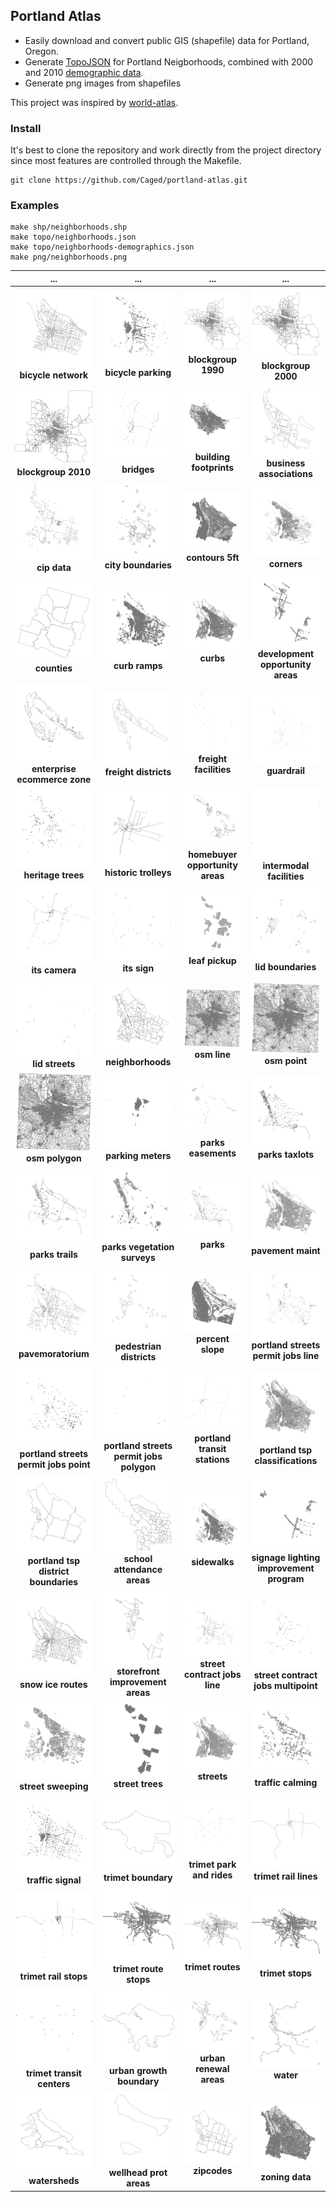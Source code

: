 ## Portland Atlas

* Easily download and convert public GIS (shapefile) data for Portland, Oregon.
* Generate [TopoJSON](https://github.com/mbostock/topojson) for Portland Neigborhoods, combined with 2000 and 2010 [demographic data](http://www.portlandoregon.gov/oni/28387).
* Generate png images from shapefiles


This project was inspired by [world-atlas](https://github.com/mbostock/world-atlas).


### Install

It's best to clone the repository and work directly from the project directory since most features are controlled through the Makefile.
```
git clone https://github.com/Caged/portland-atlas.git
```

### Examples

```
make shp/neighborhoods.shp
make topo/neighborhoods.json
make topo/neighborhoods-demographics.json
make png/neighborhoods.png
```

... | ... | ... |...
:---: | :---: | :---: | :---:
![](https://raw.githubusercontent.com/Caged/portland-atlas/master/png/bicycle-network.shp.png) **bicycle network** | ![](https://raw.githubusercontent.com/Caged/portland-atlas/master/png/bicycle-parking.shp.png) **bicycle parking** | ![](https://raw.githubusercontent.com/Caged/portland-atlas/master/png/blockgroup-1990.png) **blockgroup 1990** | ![](https://raw.githubusercontent.com/Caged/portland-atlas/master/png/blockgroup-2000.png) **blockgroup 2000**  
![](https://raw.githubusercontent.com/Caged/portland-atlas/master/png/blockgroup-2010.png) **blockgroup 2010** | ![](https://raw.githubusercontent.com/Caged/portland-atlas/master/png/bridges.shp.png) **bridges** | ![](https://raw.githubusercontent.com/Caged/portland-atlas/master/png/building-footprints.shp.png) **building footprints** | ![](https://raw.githubusercontent.com/Caged/portland-atlas/master/png/business-associations.shp.png) **business associations**  
![](https://raw.githubusercontent.com/Caged/portland-atlas/master/png/cip-data.shp.png) **cip data** | ![](https://raw.githubusercontent.com/Caged/portland-atlas/master/png/city-boundaries.shp.png) **city boundaries** | ![](https://raw.githubusercontent.com/Caged/portland-atlas/master/png/contours-5ft.shp.png) **contours 5ft** | ![](https://raw.githubusercontent.com/Caged/portland-atlas/master/png/corners.shp.png) **corners**  
![](https://raw.githubusercontent.com/Caged/portland-atlas/master/png/counties.shp.png) **counties** | ![](https://raw.githubusercontent.com/Caged/portland-atlas/master/png/curb-ramps.shp.png) **curb ramps** | ![](https://raw.githubusercontent.com/Caged/portland-atlas/master/png/curbs.shp.png) **curbs** | ![](https://raw.githubusercontent.com/Caged/portland-atlas/master/png/development-opportunity-areas.shp.png) **development opportunity areas**  
![](https://raw.githubusercontent.com/Caged/portland-atlas/master/png/enterprise-ecommerce-zone.shp.png) **enterprise ecommerce zone** | ![](https://raw.githubusercontent.com/Caged/portland-atlas/master/png/freight-districts.shp.png) **freight districts** | ![](https://raw.githubusercontent.com/Caged/portland-atlas/master/png/freight-facilities.shp.png) **freight facilities** | ![](https://raw.githubusercontent.com/Caged/portland-atlas/master/png/guardrail.shp.png) **guardrail**  
![](https://raw.githubusercontent.com/Caged/portland-atlas/master/png/heritage-trees.shp.png) **heritage trees** | ![](https://raw.githubusercontent.com/Caged/portland-atlas/master/png/historic-trolleys.png) **historic trolleys** | ![](https://raw.githubusercontent.com/Caged/portland-atlas/master/png/homebuyer-opportunity-areas.shp.png) **homebuyer opportunity areas** | ![](https://raw.githubusercontent.com/Caged/portland-atlas/master/png/intermodal-facilities.shp.png) **intermodal facilities**  
![](https://raw.githubusercontent.com/Caged/portland-atlas/master/png/its-camera.shp.png) **its camera** | ![](https://raw.githubusercontent.com/Caged/portland-atlas/master/png/its-sign.shp.png) **its sign** | ![](https://raw.githubusercontent.com/Caged/portland-atlas/master/png/leaf-pickup.shp.png) **leaf pickup** | ![](https://raw.githubusercontent.com/Caged/portland-atlas/master/png/lid-boundaries.shp.png) **lid boundaries**  
![](https://raw.githubusercontent.com/Caged/portland-atlas/master/png/lid-streets.shp.png) **lid streets** | ![](https://raw.githubusercontent.com/Caged/portland-atlas/master/png/neighborhoods.shp.png) **neighborhoods** | ![](https://raw.githubusercontent.com/Caged/portland-atlas/master/png/osm-line.png) **osm line** | ![](https://raw.githubusercontent.com/Caged/portland-atlas/master/png/osm-point.png) **osm point**  
![](https://raw.githubusercontent.com/Caged/portland-atlas/master/png/osm-polygon.png) **osm polygon** | ![](https://raw.githubusercontent.com/Caged/portland-atlas/master/png/parking-meters.shp.png) **parking meters** | ![](https://raw.githubusercontent.com/Caged/portland-atlas/master/png/parks-easements.shp.png) **parks easements** | ![](https://raw.githubusercontent.com/Caged/portland-atlas/master/png/parks-taxlots.shp.png) **parks taxlots**  
![](https://raw.githubusercontent.com/Caged/portland-atlas/master/png/parks-trails.shp.png) **parks trails** | ![](https://raw.githubusercontent.com/Caged/portland-atlas/master/png/parks-vegetation-surveys.shp.png) **parks vegetation surveys** | ![](https://raw.githubusercontent.com/Caged/portland-atlas/master/png/parks.shp.png) **parks** | ![](https://raw.githubusercontent.com/Caged/portland-atlas/master/png/pavement-maint.shp.png) **pavement maint**  
![](https://raw.githubusercontent.com/Caged/portland-atlas/master/png/pavemoratorium.shp.png) **pavemoratorium** | ![](https://raw.githubusercontent.com/Caged/portland-atlas/master/png/pedestrian-districts.shp.png) **pedestrian districts** | ![](https://raw.githubusercontent.com/Caged/portland-atlas/master/png/percent-slope.shp.png) **percent slope** | ![](https://raw.githubusercontent.com/Caged/portland-atlas/master/png/portland-streets-permit-jobs-line.shp.png) **portland streets permit jobs line**  
![](https://raw.githubusercontent.com/Caged/portland-atlas/master/png/portland-streets-permit-jobs-point.shp.png) **portland streets permit jobs point** | ![](https://raw.githubusercontent.com/Caged/portland-atlas/master/png/portland-streets-permit-jobs-polygon.shp.png) **portland streets permit jobs polygon** | ![](https://raw.githubusercontent.com/Caged/portland-atlas/master/png/portland-transit-stations.shp.png) **portland transit stations** | ![](https://raw.githubusercontent.com/Caged/portland-atlas/master/png/portland-tsp-classifications.shp.png) **portland tsp classifications**  
![](https://raw.githubusercontent.com/Caged/portland-atlas/master/png/portland-tsp-district-boundaries.shp.png) **portland tsp district boundaries** | ![](https://raw.githubusercontent.com/Caged/portland-atlas/master/png/school-attendance-areas.png) **school attendance areas** | ![](https://raw.githubusercontent.com/Caged/portland-atlas/master/png/sidewalks.shp.png) **sidewalks** | ![](https://raw.githubusercontent.com/Caged/portland-atlas/master/png/signage-lighting-improvement-program.shp.png) **signage lighting improvement program**  
![](https://raw.githubusercontent.com/Caged/portland-atlas/master/png/snow-ice-routes.shp.png) **snow ice routes** | ![](https://raw.githubusercontent.com/Caged/portland-atlas/master/png/storefront-improvement-areas.shp.png) **storefront improvement areas** | ![](https://raw.githubusercontent.com/Caged/portland-atlas/master/png/street-contract-jobs-line.shp.png) **street contract jobs line** | ![](https://raw.githubusercontent.com/Caged/portland-atlas/master/png/street-contract-jobs-multipoint.shp.png) **street contract jobs multipoint**  
![](https://raw.githubusercontent.com/Caged/portland-atlas/master/png/street-sweeping.shp.png) **street sweeping** | ![](https://raw.githubusercontent.com/Caged/portland-atlas/master/png/street-trees.shp.png) **street trees** | ![](https://raw.githubusercontent.com/Caged/portland-atlas/master/png/streets.shp.png) **streets** | ![](https://raw.githubusercontent.com/Caged/portland-atlas/master/png/traffic-calming.shp.png) **traffic calming**  
![](https://raw.githubusercontent.com/Caged/portland-atlas/master/png/traffic-signal.shp.png) **traffic signal** | ![](https://raw.githubusercontent.com/Caged/portland-atlas/master/png/trimet-boundary.png) **trimet boundary** | ![](https://raw.githubusercontent.com/Caged/portland-atlas/master/png/trimet-park-and-rides.png) **trimet park and rides** | ![](https://raw.githubusercontent.com/Caged/portland-atlas/master/png/trimet-rail-lines.png) **trimet rail lines**  
![](https://raw.githubusercontent.com/Caged/portland-atlas/master/png/trimet-rail-stops.png) **trimet rail stops** | ![](https://raw.githubusercontent.com/Caged/portland-atlas/master/png/trimet-route-stops.png) **trimet route stops** | ![](https://raw.githubusercontent.com/Caged/portland-atlas/master/png/trimet-routes.png) **trimet routes** | ![](https://raw.githubusercontent.com/Caged/portland-atlas/master/png/trimet-stops.png) **trimet stops**  
![](https://raw.githubusercontent.com/Caged/portland-atlas/master/png/trimet-transit-centers.png) **trimet transit centers** | ![](https://raw.githubusercontent.com/Caged/portland-atlas/master/png/urban-growth-boundary.png) **urban growth boundary** | ![](https://raw.githubusercontent.com/Caged/portland-atlas/master/png/urban-renewal-areas.shp.png) **urban renewal areas** | ![](https://raw.githubusercontent.com/Caged/portland-atlas/master/png/water.png) **water**  
![](https://raw.githubusercontent.com/Caged/portland-atlas/master/png/watersheds.shp.png) **watersheds** | ![](https://raw.githubusercontent.com/Caged/portland-atlas/master/png/wellhead-prot-areas.shp.png) **wellhead prot areas** | ![](https://raw.githubusercontent.com/Caged/portland-atlas/master/png/zipcodes.shp.png) **zipcodes** | ![](https://raw.githubusercontent.com/Caged/portland-atlas/master/png/zoning-data.shp.png) **zoning data**  
